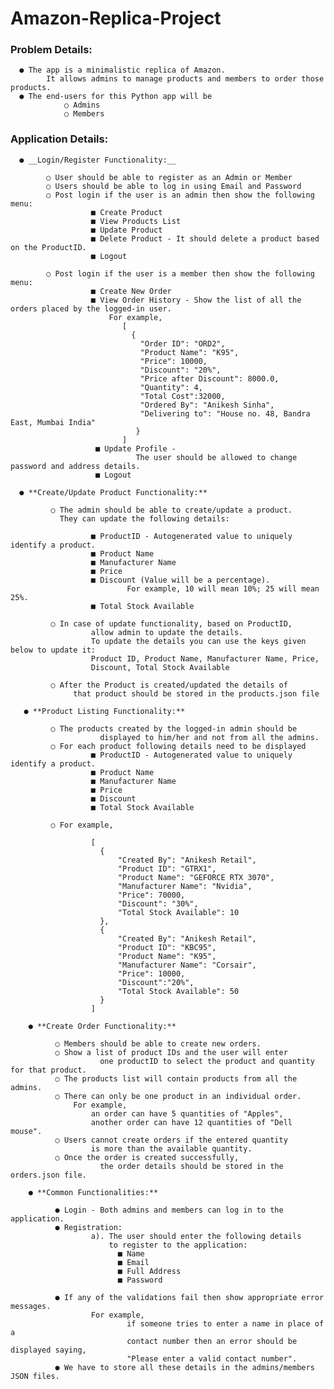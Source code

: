 # Amazon-Replica-Project

### Problem Details:

      ● The app is a minimalistic replica of Amazon. 
            It allows admins to manage products and members to order those products.
      ● The end-users for this Python app will be
                ○ Admins
                ○ Members
                
### Application Details:

      ● __Login/Register Functionality:__
      
            ○ User should be able to register as an Admin or Member
            ○ Users should be able to log in using Email and Password
            ○ Post login if the user is an admin then show the following menu:
                      ■ Create Product
                      ■ View Products List
                      ■ Update Product
                      ■ Delete Product - It should delete a product based on the ProductID.
                      ■ Logout
                            
            ○ Post login if the user is a member then show the following menu:
                      ■ Create New Order
                      ■ View Order History - Show the list of all the  orders placed by the logged-in user.
                          For example, 
                             [
                               {
                                 "Order ID": "ORD2", 
                                 "Product Name": "K95",
                                 "Price": 10000,
                                 "Discount": "20%", 
                                 "Price after Discount": 8000.0, 
                                 "Quantity": 4,
                                 "Total Cost":32000,
                                 "Ordered By": "Anikesh Sinha",
                                 "Delivering to": "House no. 48, Bandra East, Mumbai India"
                                }
                             ]
                       ■ Update Profile -       
                                The user should be allowed to change password and address details.
                       ■ Logout

      ● **Create/Update Product Functionality:**
      
             ○ The admin should be able to create/update a product.
               They can update the following details:
               
                      ■ ProductID - Autogenerated value to uniquely identify a product.
                      ■ Product Name
                      ■ Manufacturer Name
                      ■ Price
                      ■ Discount (Value will be a percentage). 
                              For example, 10 will mean 10%; 25 will mean 25%.
                      ■ Total Stock Available
                      
             ○ In case of update functionality, based on ProductID,
                      allow admin to update the details.
                      To update the details you can use the keys given below to update it:
                      Product ID, Product Name, Manufacturer Name, Price,
                      Discount, Total Stock Available
                      
             ○ After the Product is created/updated the details of 
                  that product should be stored in the products.json file

       ● **Product Listing Functionality:**
       
             ○ The products created by the logged-in admin should be
                        displayed to him/her and not from all the admins.
             ○ For each product following details need to be displayed
                      ■ ProductID - Autogenerated value to uniquely identify a product.
                      ■ Product Name
                      ■ Manufacturer Name
                      ■ Price
                      ■ Discount
                      ■ Total Stock Available
                      
             ○ For example,
             
                      [
                        {
                            "Created By": "Anikesh Retail", 
                            "Product ID": "GTRX1",
                            "Product Name": "GEFORCE RTX 3070",
                            "Manufacturer Name": "Nvidia",
                            "Price": 70000,
                            "Discount": "30%", 
                            "Total Stock Available": 10
                        }, 
                        {
                            "Created By": "Anikesh Retail",
                            "Product ID": "KBC95",
                            "Product Name": "K95",
                            "Manufacturer Name": "Corsair", 
                            "Price": 10000, 
                            "Discount":"20%",
                            "Total Stock Available": 50
                        }
                      ]

        ● **Create Order Functionality:**
        
              ○ Members should be able to create new orders.
              ○ Show a list of product IDs and the user will enter
                        one productID to select the product and quantity for that product.
              ○ The products list will contain products from all the admins.
              ○ There can only be one product in an individual order. 
                  For example,
                      an order can have 5 quantities of "Apples", 
                      another order can have 12 quantities of "Dell mouse".
              ○ Users cannot create orders if the entered quantity
                      is more than the available quantity.
              ○ Once the order is created successfully, 
                        the order details should be stored in the orders.json file.
              
        ● **Common Functionalities:**
        
              ● Login - Both admins and members can log in to the application.
              ● Registration:
                      a). The user should enter the following details
                          to register to the application:
                            ■ Name
                            ■ Email
                            ■ Full Address
                            ■ Password
                            
              ● If any of the validations fail then show appropriate error messages.
                      For example,
                              if someone tries to enter a name in place of a 
                              contact number then an error should be displayed saying,
                              "Please enter a valid contact number".
              ● We have to store all these details in the admins/members JSON files.
              

